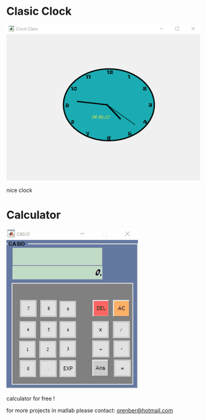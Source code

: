 # Clasic Clock

![myClock](myClock.gif)    

 nice clock  
 
# Calculator

![casio](casio.gif)
 
 
               
 calculator for free !



for more projects in matlab  please contact:
orenber@hotmail.com 
